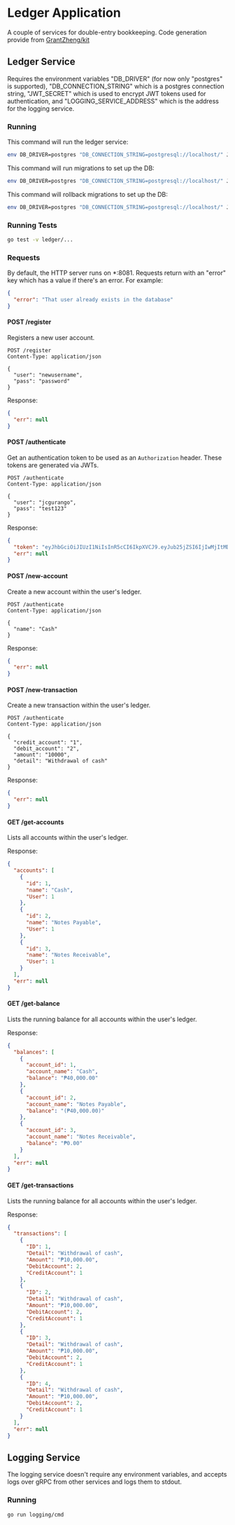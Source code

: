 # Ledger Application
A couple of services for double-entry bookkeeping. Code generation provide from [GrantZheng/kit](https://github.com/GrantZheng/kit)

## Ledger Service
Requires the environment variables "DB_DRIVER" (for now only "postgres" is supported), "DB_CONNECTION_STRING" which is a postgres connection string, "JWT_SECRET" which is used to encrypt JWT tokens used for authentication, and "LOGGING_SERVICE_ADDRESS" which is the address for the logging service.

### Running
This command will run the ledger service:

```bash
env DB_DRIVER=postgres "DB_CONNECTION_STRING=postgresql://localhost/" JWT_SECRET=test123 go run ledger/cmd
```

This command will run migrations to set up the DB:

```bash
env DB_DRIVER=postgres "DB_CONNECTION_STRING=postgresql://localhost/" JWT_SECRET=test123 go run ledger/cmd/migrate/main.go
```

This command will rollback migrations to set up the DB:

```bash
env DB_DRIVER=postgres "DB_CONNECTION_STRING=postgresql://localhost/" JWT_SECRET=test123 go run ledger/cmd/migrate/main.go rollback
```

### Running Tests
```bash
go test -v ledger/...
```

### Requests
By default, the HTTP server runs on *:8081. Requests return with an "error" key which has a value if there's an error. For example:

```json
{
  "error": "That user already exists in the database"
}
```

#### POST /register
Registers a new user account.

```
POST /register
Content-Type: application/json

{
  "user": "newusername",
  "pass": "password"
}
```

Response:

```json
{
  "err": null
}
```

#### POST /authenticate
Get an authentication token to be used as an `Authorization` header. These tokens are generated via JWTs.

```
POST /authenticate
Content-Type: application/json

{
  "user": "jcgurango",
  "pass": "test123"
}
```

Response:

```json
{
  "token": "eyJhbGciOiJIUzI1NiIsInR5cCI6IkpXVCJ9.eyJub25jZSI6IjIwMjItMDctMjlUMTk6NTk6NDQuMTA1MTE3MTUyKzA4OjAwIiwidXNlcl9pZCI6IjEifQ.-sBuuBT5Ob01PcTOmZwvGOFabYODkF0RezZZbzijTX0",
  "err": null
}
```

#### POST /new-account
Create a new account within the user's ledger.

```
POST /authenticate
Content-Type: application/json

{
  "name": "Cash"
}
```

Response:

```json
{
  "err": null
}
```

#### POST /new-transaction
Create a new transaction within the user's ledger.

```
POST /authenticate
Content-Type: application/json

{
  "credit_account": "1",
  "debit_account": "2",
  "amount": "10000",
  "detail": "Withdrawal of cash"
}
```

Response:

```json
{
  "err": null
}
```

#### GET /get-accounts
Lists all accounts within the user's ledger.

Response:

```json
{
  "accounts": [
    {
      "id": 1,
      "name": "Cash",
      "User": 1
    },
    {
      "id": 2,
      "name": "Notes Payable",
      "User": 1
    },
    {
      "id": 3,
      "name": "Notes Receivable",
      "User": 1
    }
  ],
  "err": null
}
```

#### GET /get-balance
Lists the running balance for all accounts within the user's ledger.

Response:

```json
{
  "balances": [
    {
      "account_id": 1,
      "account_name": "Cash",
      "balance": "₱40,000.00"
    },
    {
      "account_id": 2,
      "account_name": "Notes Payable",
      "balance": "(₱40,000.00)"
    },
    {
      "account_id": 3,
      "account_name": "Notes Receivable",
      "balance": "₱0.00"
    }
  ],
  "err": null
}
```

#### GET /get-transactions
Lists the running balance for all accounts within the user's ledger.

Response:

```json
{
  "transactions": [
    {
      "ID": 1,
      "Detail": "Withdrawal of cash",
      "Amount": "₱10,000.00",
      "DebitAccount": 2,
      "CreditAccount": 1
    },
    {
      "ID": 2,
      "Detail": "Withdrawal of cash",
      "Amount": "₱10,000.00",
      "DebitAccount": 2,
      "CreditAccount": 1
    },
    {
      "ID": 3,
      "Detail": "Withdrawal of cash",
      "Amount": "₱10,000.00",
      "DebitAccount": 2,
      "CreditAccount": 1
    },
    {
      "ID": 4,
      "Detail": "Withdrawal of cash",
      "Amount": "₱10,000.00",
      "DebitAccount": 2,
      "CreditAccount": 1
    }
  ],
  "err": null
}
```
## Logging Service
The logging service doesn't require any environment variables, and accepts logs over gRPC from other services and logs them to stdout.

### Running
```bash
go run logging/cmd
```
